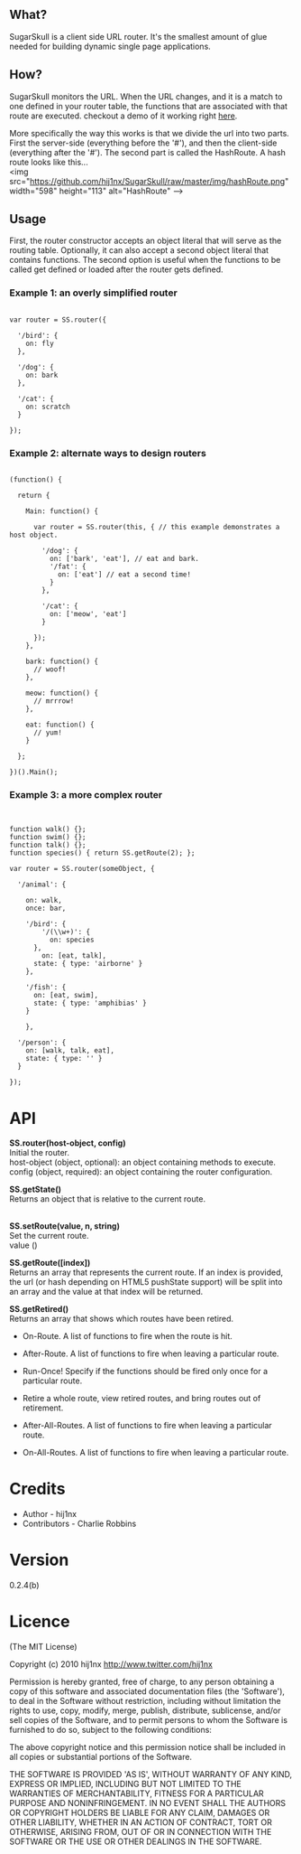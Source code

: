 
## What?

SugarSkull is a client side URL router. It's the smallest amount of glue needed for building dynamic single page applications. 

## How?

SugarSkull monitors the URL. When the URL changes, and it is a match to one defined in your router table, the functions that are associated with that route are executed. checkout a demo of it working right <a href="http://hij1nx.github.com/SugarSkull/">here</a>.

More specifically the way this works is that we divide the url into two parts. First the server-side (everything 
before the '#'), and then the client-side (everything after the '#'). The second part is called the HashRoute.
A hash route looks like this...<br/>
<img src="https://github.com/hij1nx/SugarSkull/raw/master/img/hashRoute.png" width="598" height="113" alt="HashRoute" -->

## Usage

First, the router constructor accepts an object literal that will serve as the routing table. Optionally, it can also accept a second object literal that contains functions. The second option is useful when the functions to be called get defined or loaded after the router gets defined.

### Example 1: an overly simplified router
<pre><code>
var router = SS.router({

  '/bird': {
    on: fly
  },

  '/dog': {
    on: bark
  },

  '/cat': {
    on: scratch
  }

});
</code></pre>

### Example 2: alternate ways to design routers
<pre><code>
(function() {

  return {

    Main: function() {

      var router = SS.router(this, { // this example demonstrates a host object.

        '/dog': {
          on: ['bark', 'eat'], // eat and bark.
          '/fat': {
            on: ['eat'] // eat a second time!
          }
        },

        '/cat': {
          on: ['meow', 'eat']
        }

      });
    },

    bark: function() {
      // woof!
    },

    meow: function() {
      // mrrrow!
    },
    
    eat: function() {
      // yum!
    }

  };

})().Main();
</code></pre>
### Example 3: a more complex router
<pre><code>
  
function walk() {};
function swim() {};
function talk() {};
function species() { return SS.getRoute(2); };
  
var router = SS.router(someObject, {

  '/animal': {

    on: walk,
    once: bar,

    '/bird': {
 	    '/(\\w+)': {
 	      on: species
      },
 	    on: [eat, talk], 
      state: { type: 'airborne' }
    },

    '/fish': {
      on: [eat, swim],
      state: { type: 'amphibias' }
    }
    
 	},
 	
  '/person': {
    on: [walk, talk, eat],
    state: { type: '' }
  }
    
});
</code></pre>

API
===

**SS.router(host-object, config)**<br/>
	Initial the router.<br/>
	host-object (object, optional): an object containing methods to execute.
	config (object, required): an object containing the router configuration.
<br/>

**SS.getState()**<br/>
	Returns an object that is relative to the current route.<br/>
<br/>	

**SS.setRoute(value, n, string)**<br/>
	Set the current route.<br/>
	value ()
<br/>

**SS.getRoute([index])**<br/>
	Returns an array that represents the current route.
	If an index is provided, the url (or hash depending on HTML5 pushState support)
	will be split into an array and the value at that index will be returned.
<br/>
	
**SS.getRetired()**<br/>
		Returns an array that shows which routes have been retired.
<br/>

 - On-Route. A list of functions to fire when the route is hit.
 - After-Route. A list of functions to fire when leaving a particular route.
 - Run-Once! Specify if the functions should be fired only once for a particular route.
 - Retire a whole route, view retired routes, and bring routes out of retirement.

 - After-All-Routes. A list of functions to fire when leaving a particular route.
 - On-All-Routes. A list of functions to fire when leaving a particular route.

# Credits

 - Author - hij1nx
 - Contributors - Charlie Robbins

# Version
0.2.4(b)

# Licence

(The MIT License)

Copyright (c) 2010 hij1nx <http://www.twitter.com/hij1nx>

Permission is hereby granted, free of charge, to any person obtaining a copy of this software and associated documentation files (the 'Software'), to deal in the Software without restriction, including without limitation the rights to use, copy, modify, merge, publish, distribute, sublicense, and/or sell copies of the Software, and to permit persons to whom the Software is furnished to do so, subject to the following conditions:

The above copyright notice and this permission notice shall be included in all copies or substantial portions of the Software.

THE SOFTWARE IS PROVIDED 'AS IS', WITHOUT WARRANTY OF ANY KIND, EXPRESS OR IMPLIED, INCLUDING BUT NOT LIMITED TO THE WARRANTIES OF MERCHANTABILITY, FITNESS FOR A PARTICULAR PURPOSE AND NONINFRINGEMENT. IN NO EVENT SHALL THE AUTHORS OR COPYRIGHT HOLDERS BE LIABLE FOR ANY CLAIM, DAMAGES OR OTHER LIABILITY, WHETHER IN AN ACTION OF CONTRACT, TORT OR OTHERWISE, ARISING FROM, OUT OF OR IN CONNECTION WITH THE SOFTWARE OR THE USE OR OTHER DEALINGS IN THE SOFTWARE.
